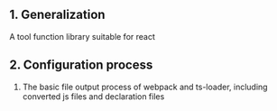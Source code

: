 ## 1. Generalization
A tool function library suitable for react
## 2. Configuration process
1. The basic file output process of webpack and ts-loader, including converted js files and declaration files